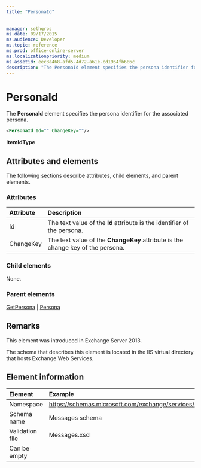 ```yaml
---
title: "PersonaId"
 
 
manager: sethgros
ms.date: 09/17/2015
ms.audience: Developer
ms.topic: reference
ms.prod: office-online-server
ms.localizationpriority: medium
ms.assetid: eec3a468-afd5-4d72-a61e-cd1964fb686c
description: "The PersonaId element specifies the persona identifier for the associated persona."
---
```


# PersonaId

The **PersonaId** element specifies the persona identifier for the associated persona. 
  
```XML
<PersonaId Id="" ChangeKey=""/>
```

 **ItemIdType**
## Attributes and elements

The following sections describe attributes, child elements, and parent elements.
  
### Attributes

|**Attribute**|**Description**|
|:-----|:-----|
|Id  <br/> |The text value of the **Id** attribute is the identifier of the persona.  <br/> |
|ChangeKey  <br/> |The text value of the **ChangeKey** attribute is the change key of the persona.  <br/> |
   
### Child elements

None.
  
### Parent elements

[GetPersona](getpersona.md) | [Persona](persona.md)
  
## Remarks

This element was introduced in Exchange Server 2013.
  
The schema that describes this element is located in the IIS virtual directory that hosts Exchange Web Services.
  
## Element information

| Element | Example |
|:-----|:-----|
|Namespace  <br/> |https://schemas.microsoft.com/exchange/services/2006/messages  <br/> |
|Schema name  <br/> |Messages schema  <br/> |
|Validation file  <br/> |Messages.xsd  <br/> |
|Can be empty  <br/> ||
   

